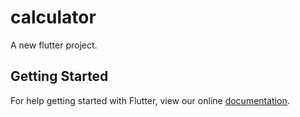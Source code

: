 # calculator

A new flutter project.

## Getting Started

For help getting started with Flutter, view our online
[documentation](http://flutter.io/).
